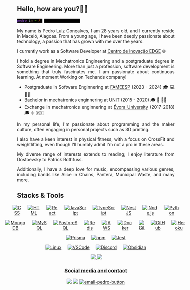 <div align="left">

  <!-- <li> 🌱 At moment i am learning Python! </li> -->
<h2>   Hello, how are you?👋🤙 </h2>

<img width=40% src="./imgs/gifs/cataboutme-txt.gif">
<div align="justify">
    <p>
  My name is Pedro Luiz Gonçalves, I am 28 years old, and I currently reside in Maceió, Alagoas. 
  From a young age, I have been deeply passionate about technology, a passion that has grown with me over the years.

  I currently work as a Software Developer at <a href="https://www.edge.ufal.br" target="_blank" rel="noopener noreferrer">Centro de Inovação EDGE</a> 🌐
  
  <!-- I currently work as a Software Developer at Techands, specializing in backend development with Node.js and Nest.js, and frontend development with React.js. -->
  
  I hold a degree in Mechatronics Engineering and a postgraduate degree in Software Engineering. More than just a profession, software development is something that truly fascinates me. I am passionate about continuous learning.
  <span>At moment Working on Techands company!</span>
  </p>
  <ul>
    <li>Postgraduate in Software Enginnering at <a href="https://faculdademetropolitana.edu.br/" target="_blank" rel="noopener noreferrer">FAMEESP</a> (2023 - 2024) 🎓 💻 👨‍💻</li> 
    <li>Bachelor in mechatronics enginnering at <a href="https://www.unit.br" target="_blank" rel="noopener noreferrer">UNIT</a> (2015 - 2020) 🎓 🤖 👨‍🔧</li>
    <li>Exchange in mechatronics enginnering at <a href="https://www.uevora.pt" target="_blank" rel="noopener noreferrer">Évora University</a> (2017-2018) 🎓 ✈️ 🇵🇹</li>
<!--     <li>Bachelor in Computer Science in <a href="https://estacio.br" target="_blank" rel="noopener noreferrer">UNESA</a> (2023 - 2027) 🎓 💻 👨‍🔬 </li> -->
  </ul>
  <p>
  In my personal life, I'm passionate about programming and the maker culture, often engaging in personal projects such as 3D printing. 
  
  I also have a keen interest in physical fitness, with a focus on CrossFit and weightlifting, even though I'll humbly admit I'm not a pro in these areas.
  
  My diverse range of interests extends to reading; I enjoy literature from Dostoevsky to Patrick Rothfuss. 
  
  Additionally, I have a deep love for music, encompassing various genres, including bands like Alice in Chains, Pantera, Municipal Waste, and many more.
  </p>
</div>
</div>

## Stacks & Tools

<p align="center" style="display: flex; justify-content: center; gap: 20px;">
  <a href="https://developer.mozilla.org/en-US/docs/Web/CSS" target="_blank" rel="noopener noreferrer">
    <img src="https://skillicons.dev/icons?i=css" alt="CSS" title="CSS" width="40" height="40" />
  </a>
  <a href="https://developer.mozilla.org/en-US/docs/Web/HTML" target="_blank" rel="noopener noreferrer">
    <img src="https://skillicons.dev/icons?i=html" alt="HTML" title="HTML" width="40" height="40" />
  </a>
  <a href="https://reactjs.org" target="_blank" rel="noopener noreferrer">
    <img src="https://skillicons.dev/icons?i=react" alt="React" title="React" width="40" height="40" />
  </a>
  <a href="https://developer.mozilla.org/en-US/docs/Web/JavaScript" target="_blank" rel="noopener noreferrer">
    <img src="https://skillicons.dev/icons?i=js" alt="JavaScript" title="JavaScript" width="40" height="40" />
  </a>
  <a href="https://www.typescriptlang.org" target="_blank" rel="noopener noreferrer">
    <img src="https://skillicons.dev/icons?i=ts" alt="TypeScript" title="TypeScript" width="40" height="40" />
  </a>
  <a href="https://nestjs.com" target="_blank" rel="noopener noreferrer">
    <img src="https://skillicons.dev/icons?i=nestjs" alt="NestJS" title="NestJS" width="40" height="40" />
  </a>
  <a href="https://nodejs.org" target="_blank" rel="noopener noreferrer">
    <img src="https://skillicons.dev/icons?i=nodejs" alt="Node.js" title="Node.js" width="40" height="40" />
  </a>
  <a href="https://www.python.org" target="_blank" rel="noopener noreferrer">
    <img src="https://skillicons.dev/icons?i=py" alt="Python" title="Python" width="40" height="40" />
  </a>
</p>

<p align="center" style="display: flex; justify-content: center; gap: 20px; margin-top: 10px;">
  <a href="https://www.mongodb.com" target="_blank" rel="noopener noreferrer">
    <img src="https://skillicons.dev/icons?i=mongodb" alt="MongoDB" title="MongoDB" width="40" height="40" />
  </a>
  <a href="https://www.mysql.com" target="_blank" rel="noopener noreferrer">
    <img src="https://skillicons.dev/icons?i=mysql" alt="MySQL" title="MySQL" width="40" height="40" />
  </a>
  <a href="https://www.postgresql.org" target="_blank" rel="noopener noreferrer">
    <img src="https://skillicons.dev/icons?i=postgres" alt="PostgreSQL" title="PostgreSQL" width="40" height="40" />
  </a>
  <a href="https://redis.io" target="_blank" rel="noopener noreferrer">
    <img src="https://skillicons.dev/icons?i=redis" alt="Redis" title="Redis" width="40" height="40" />
  </a>
  <a href="https://aws.amazon.com" target="_blank" rel="noopener noreferrer">
    <img src="https://skillicons.dev/icons?i=aws" alt="AWS" title="AWS" width="40" height="40" />
  </a>
  <a href="https://www.docker.com" target="_blank" rel="noopener noreferrer">
    <img src="https://skillicons.dev/icons?i=docker" alt="Docker" title="Docker" width="40" height="40" />
  </a>
  <a href="https://git-scm.com" target="_blank" rel="noopener noreferrer">
    <img src="https://skillicons.dev/icons?i=git" alt="Git" title="Git" width="40" height="40" />
  </a>
  <a href="https://github.com" target="_blank" rel="noopener noreferrer">
    <img src="https://skillicons.dev/icons?i=github" alt="GitHub" title="GitHub" width="40" height="40" />
  </a>
  <a href="https://www.heroku.com" target="_blank" rel="noopener noreferrer">
    <img src="https://skillicons.dev/icons?i=heroku" alt="Heroku" title="Heroku" width="40" height="40" />
  </a>
</p>

<p align="center" style="display: flex; justify-content: center; gap: 20px; margin-top: 10px;">
  <a href="https://www.prisma.io" target="_blank" rel="noopener noreferrer">
    <img src="https://skillicons.dev/icons?i=prisma" alt="Prisma" title="Prisma" width="40" height="40" />
  </a>
  <a href="https://www.npmjs.com" target="_blank" rel="noopener noreferrer">
    <img src="https://skillicons.dev/icons?i=npm" alt="npm" title="npm" width="40" height="40" />
  </a>
  <a href="https://jestjs.io" target="_blank" rel="noopener noreferrer">
    <img src="https://skillicons.dev/icons?i=jest" alt="Jest" title="Jest" width="40" height="40" />
  </a>
</p>

<p align="center" style="display: flex; justify-content: center; gap: 20px; margin-top: 10px;">
  <a href="https://www.linux.org" target="_blank" rel="noopener noreferrer">
    <img src="https://skillicons.dev/icons?i=linux" alt="Linux" title="Linux" width="40" height="40" />
  </a>
  <a href="https://code.visualstudio.com" target="_blank" rel="noopener noreferrer">
    <img src="https://skillicons.dev/icons?i=vscode" alt="VSCode" title="VSCode" width="40" height="40" />
  </a>
  <a href="https://discord.com" target="_blank" rel="noopener noreferrer">
    <img src="https://skillicons.dev/icons?i=discord" alt="Discord" title="Discord" width="40" height="40" />
  </a>
  <a href="https://obsidian.md" target="_blank" rel="noopener noreferrer">
    <img src="https://skillicons.dev/icons?i=obsidian" alt="Obsidian" title="Obsidian" width="40" height="40" />
  </a>
</p>


  
<div align="center">
  <img height="130em" src="https://c.tenor.com/t25bzXBi65kAAAAC/workworkwork-typingcat.gif" alt="">
  <a href="https://github.com/pllsg96">
  <img height="130em" src="https://github-readme-stats.vercel.app/api?username=pllsg96&show_icons=true&theme=vision-friendly-dark&include_all_commits=true&count_private=true">
  <img height="130em" src="https://github-readme-stats.vercel.app/api/top-langs/?username=pllsg96&layout=compact&langs_count=10&theme=vision-friendly-dark">
</div>
<div align ="center">
  <h3> Social media and contact </h3>
  <a href="https://www.linkedin.com/in/pllsg96/" target="_blank"> <img height="30px" target="_blank" src="https://img.shields.io/badge/LinkedIn-0077B5?style=for-the-badge&logo=linkedin&logoColor=white"></a>
  <a href="https://www.instagram.com/pedrogz96/" target="_blank"><img height="30px" target="_blank" src="https://img.shields.io/badge/Instagram-E4405F?style=for-the-badge&logo=instagram&logoColor=white"></a>
  <a href = "mailto:pedroluizlsg@gmail.com" target="_blank"><img height="30px" target="_blank" src = "https://img.shields.io/badge/Gmail-D14836?style=for-the-badge&logo=gmail&logoColor=white" alt="email-pedro-button"></a>
  <br/>
</div>

